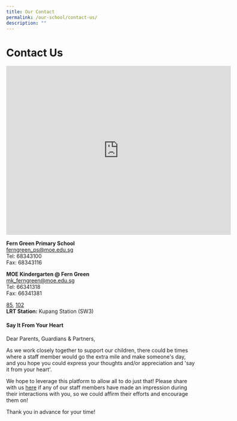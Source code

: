 ```yaml
---
title: Our Contact
permalink: /our-school/contact-us/
description: ""
---
```

# **Contact Us**

<iframe loading="lazy" allowfullscreen="" style="border:0;" height="450" width="600" src="https://www.google.com/maps/embed?pb=!1m18!1m12!1m3!1d3988.631514876111!2d103.87767501475402!3d1.3975314989807455!2m3!1f0!2f0!3f0!3m2!1i1024!2i768!4f13.1!3m3!1m2!1s0x31da166566b2ae7d%3A0xdba4d363ef6aba18!2sFern%20Green%20Primary%20School!5e0!3m2!1sen!2ssg!4v1677046201536!5m2!1sen!2ssg"></iframe>


<b>Fern Green Primary School</b> <br>
[ferngreen\_ps@moe.edu.sg](mailto:ferngreen_ps@moe.edu.sg)&nbsp;  
Tel: 68343100  
Fax: 68343116

<b>MOE Kindergarten @ Fern Green</b>  
[mk\_ferngreen@moe.edu.sg](mailto:mk_ferngreen@moe.edu.sg)  
Tel: 66341318  
Fax: 66341381  
  
[85](https://busrouter.sg/#/services/85),&nbsp;[102](https://busrouter.sg/#/services/102)  
<b>LRT Station:</b>&nbsp;Kupang Station (SW3)

#### Say It From Your Heart
Dear Parents, Guardians &amp; Partners,

As we work closely together to support our children, there could be times where a staff member would go the extra mile and make someone's day, and you hope you could express your thoughts and/or appreciation and 'say it from your heart'.

We hope to leverage this platform to allow all to do just that! Please share with us [here](https://go.gov.sg/sayitfromyourheart) if any of our staff members have made an impression during their interactions with you, so we could affirm their efforts and encourage them on!

Thank you in advance for your time!